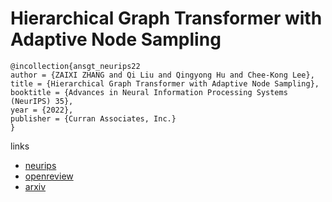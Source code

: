 # Hierarchical Graph Transformer with Adaptive Node Sampling

```
@incollection{ansgt_neurips22
author = {ZAIXI ZHANG and Qi Liu and Qingyong Hu and Chee-Kong Lee},
title = {Hierarchical Graph Transformer with Adaptive Node Sampling},
booktitle = {Advances in Neural Information Processing Systems (NeurIPS) 35},
year = {2022},
publisher = {Curran Associates, Inc.}
}
```

links
- [neurips](https://nips.cc/Conferences/2022/Schedule?showEvent=54598)
- [openreview](https://openreview.net/forum?id=x3JsaghSj0v)
- [arxiv](https://arxiv.org/abs/2210.03930)
